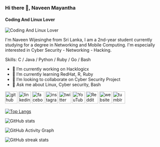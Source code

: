 ### Hi there 👋, Naveen Mayantha
#### Coding And Linux Lover
![Coding And Linux Lover](https://pbs.twimg.com/profile_banners/3089536357/1524218534/1080x360)

I'm Naveen Wijesinghe from Sri Lanka, I am a 2nd-year student currently studying for a degree in Networking and Mobile Computing. I'm especially interested in Cyber Security - Networking - Hacking. 

Skills: C / Java / Python / Ruby / Go / Bash

- 🔭 I’m currently working on Hacklogicx 
- 🌱 I’m currently learning RedHat, R, Ruby 
- 👯 I’m looking to collaborate on Cyber Security Project 
- 💬 Ask me about Linux, Cyber security, Bash 


[<img src='https://cdn.jsdelivr.net/npm/simple-icons@3.0.1/icons/github.svg' alt='github' height='40'>](https://github.com/naveen-98)  [<img src='https://cdn.jsdelivr.net/npm/simple-icons@3.0.1/icons/linkedin.svg' alt='linkedin' height='40'>](https://www.linkedin.com/in/naveen-mayantha-732a5a176//)  [<img src='https://cdn.jsdelivr.net/npm/simple-icons@3.0.1/icons/facebook.svg' alt='facebook' height='40'>](https://www.facebook.com/naveen.wijesingha.180/)  [<img src='https://cdn.jsdelivr.net/npm/simple-icons@3.0.1/icons/instagram.svg' alt='instagram' height='40'>](https://www.instagram.com/iam_naviya//)  [<img src='https://cdn.jsdelivr.net/npm/simple-icons@3.0.1/icons/twitter.svg' alt='twitter' height='40'>](https://twitter.com/@imNaviya)  [<img src='https://cdn.jsdelivr.net/npm/simple-icons@3.0.1/icons/youtube.svg' alt='YouTube' height='40'>](https://www.youtube.com/channel/channel/UCQT5cNh5d7hc69nbCCIPmwA/featured)  [<img src='https://cdn.jsdelivr.net/npm/simple-icons@3.0.1/icons/reddit.svg' alt='Reddit' height='40'>](https://www.reddit.com/user/Naviya_lka)  [<img src='https://cdn.jsdelivr.net/npm/simple-icons@3.0.1/icons/icloud.svg' alt='website' height='40'>](https://hacklogicx.com/)  [<img src='https://cdn.jsdelivr.net/npm/simple-icons@3.0.1/icons/tumblr.svg' alt='tumblr' height='40'>](naveen-98)  

[![Top Langs](https://github-readme-stats.vercel.app/api/top-langs/?username=naveen-98)](https://github.com/anuraghazra/github-readme-stats)

![GitHub stats](https://github-readme-stats.vercel.app/api?username=naveen-98&show_icons=true)  

![GitHub Activity Graph](https://activity-graph.herokuapp.com/graph?username=naveen-98)  

![GitHub streak stats](https://github-readme-streak-stats.herokuapp.com/?user=naveen-98)  

